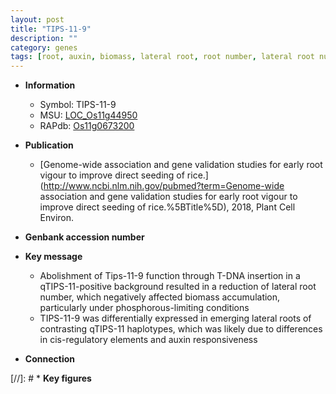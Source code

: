 ```yaml
---
layout: post
title: "TIPS-11-9"
description: ""
category: genes
tags: [root, auxin, biomass, lateral root, root number, lateral root number]
---
```


* **Information**  
    + Symbol: TIPS-11-9  
    + MSU: [LOC_Os11g44950](http://rice.uga.edu/cgi-bin/ORF_infopage.cgi?orf=LOC_Os11g44950)  
    + RAPdb: [Os11g0673200](https://rapdb.dna.affrc.go.jp/locus/?name=Os11g0673200)  

* **Publication**  
    + [Genome-wide association and gene validation studies for early root vigour to improve direct seeding of rice.](http://www.ncbi.nlm.nih.gov/pubmed?term=Genome-wide association and gene validation studies for early root vigour to improve direct seeding of rice.%5BTitle%5D), 2018, Plant Cell Environ.

* **Genbank accession number**  

* **Key message**  
    + Abolishment of Tips-11-9 function through T-DNA insertion in a qTIPS-11-positive background resulted in a reduction of lateral root number, which negatively affected biomass accumulation, particularly under phosphorous-limiting conditions
    + TIPS-11-9 was differentially expressed in emerging lateral roots of contrasting qTIPS-11 haplotypes, which was likely due to differences in cis-regulatory elements and auxin responsiveness

* **Connection**  

[//]: # * **Key figures**  


